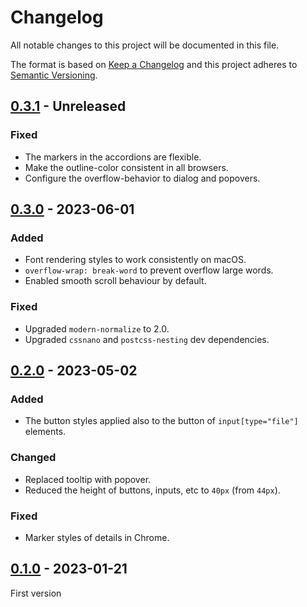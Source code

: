 # Changelog
All notable changes to this project will be documented in this file.

The format is based on [Keep a Changelog](http://keepachangelog.com/) and this
project adheres to [Semantic Versioning](http://semver.org/).

## [0.3.1] - Unreleased
### Fixed
- The markers in the accordions are flexible.
- Make the outline-color consistent in all browsers.
- Configure the overflow-behavior to dialog and popovers.

## [0.3.0] - 2023-06-01
### Added
- Font rendering styles to work consistently on macOS.
- `overflow-wrap: break-word` to prevent overflow large words.
- Enabled smooth scroll behaviour by default.

### Fixed
- Upgraded `modern-normalize` to 2.0.
- Upgraded `cssnano` and `postcss-nesting` dev dependencies.

## [0.2.0] - 2023-05-02
### Added
- The button styles applied also to the button of `input[type="file"]` elements.

### Changed
- Replaced tooltip with popover.
- Reduced the height of buttons, inputs, etc to `40px` (from `44px`).

### Fixed
- Marker styles of details in Chrome.

## [0.1.0] - 2023-01-21
First version

[0.3.1]: https://github.com/oscarotero/ui/compare/v0.3.0...HEAD
[0.3.0]: https://github.com/oscarotero/ui/compare/v0.2.0...v0.3.0
[0.2.0]: https://github.com/oscarotero/ui/compare/v0.1.0...v0.2.0
[0.1.0]: https://github.com/oscarotero/ui/releases/tag/v0.1.0
